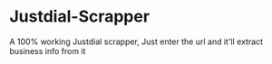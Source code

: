 # Justdial-Scrapper
A 100% working Justdial scrapper, Just enter the url and it'll extract business info from it
